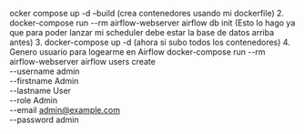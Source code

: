 ocker compose up -d –build (crea contenedores usando mi dockerfile)
2.	docker-compose run --rm airflow-webserver airflow db init (Esto lo hago ya que para poder lanzar mi scheduler debe estar la base de datos arriba antes)
3.	docker-compose up -d (ahora si subo todos los contenedores)
4.	Genero usuario para logearme en Airflow
docker-compose run --rm airflow-webserver airflow users create \
--username admin \
--firstname Admin \
--lastname User \
--role Admin \
--email admin@example.com \
--password admin

